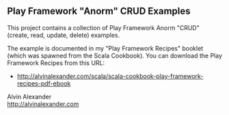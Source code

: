 ## Play Framework "Anorm" CRUD Examples

This project contains a collection of Play Framework Anorm
"CRUD" (create, read, update, delete) examples.

The example is documented in my "Play Framework Recipes" booklet
(which was spawned from the Scala Cookbook). You can download the
Play Framework Recipes from this URL:

* http://alvinalexander.com/scala/scala-cookbook-play-framework-recipes-pdf-ebook

Alvin Alexander  
http://alvinalexander.com

